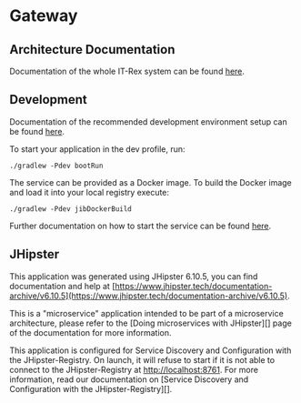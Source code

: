 # Gateway

## Architecture Documentation

Documentation of the whole IT-Rex system can be found [here](https://github.com/IT-REX-Platform/Wiki/wiki/Application-Architecture).


## Development

Documentation of the recommended development environment setup can be found [here](https://github.com/IT-REX-Platform/Wiki/wiki/Development--Environment-Setup).

To start your application in the dev profile, run:

```
./gradlew -Pdev bootRun
```

The service can be provided as a Docker image. To build the Docker image and load it into your local registry execute:

```
./gradlew -Pdev jibDockerBuild
```

Further documentation on how to start the service can be found [here](https://github.com/IT-REX-Platform/Wiki/wiki/Development--How-to-start-a-backend-service).


## JHipster

This application was generated using JHipster 6.10.5, you can find documentation and help at [https://www.jhipster.tech/documentation-archive/v6.10.5](https://www.jhipster.tech/documentation-archive/v6.10.5).

This is a "microservice" application intended to be part of a microservice architecture, please refer to the [Doing microservices with JHipster][] page of the documentation for more information.

This application is configured for Service Discovery and Configuration with the JHipster-Registry. On launch, it will refuse to start if it is not able to connect to the JHipster-Registry at [http://localhost:8761](http://localhost:8761). For more information, read our documentation on [Service Discovery and Configuration with the JHipster-Registry][].

